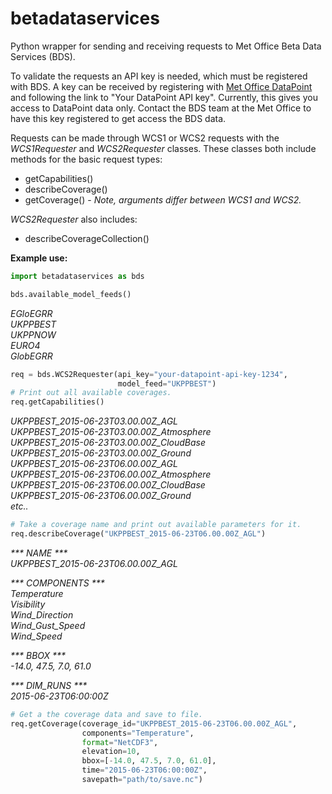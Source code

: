 # betadataservices

Python wrapper for sending and receiving requests to Met Office Beta Data
Services (BDS).

To validate the requests an API key is needed, which must be registered with
BDS. A key can be received by registering with
[Met Office DataPoint](www.metoffice.gov.uk/datapoint/) and following the
link to "Your DataPoint API key". Currently, this gives you access to DataPoint
data only. Contact the BDS team at the Met Office to have this key registered
to get access the BDS data.

Requests can be made through WCS1 or WCS2 requests with the _WCS1Requester_
and _WCS2Requester_ classes.
These classes both include methods for the basic request types:

* getCapabilities()
* describeCoverage()
* getCoverage() - _Note, arguments differ between WCS1 and WCS2._

_WCS2Requester_ also includes:

* describeCoverageCollection()

**Example use:**

```python
import betadataservices as bds

bds.available_model_feeds()
```
_EGloEGRR  
UKPPBEST  
UKPPNOW  
EURO4  
GlobEGRR_  
```python
req = bds.WCS2Requester(api_key="your-datapoint-api-key-1234",
                        model_feed="UKPPBEST")
# Print out all available coverages.
req.getCapabilities()
```

_UKPPBEST_2015-06-23T03.00.00Z_AGL  
UKPPBEST_2015-06-23T03.00.00Z_Atmosphere  
UKPPBEST_2015-06-23T03.00.00Z_CloudBase  
UKPPBEST_2015-06-23T03.00.00Z_Ground  
UKPPBEST_2015-06-23T06.00.00Z_AGL  
UKPPBEST_2015-06-23T06.00.00Z_Atmosphere  
UKPPBEST_2015-06-23T06.00.00Z_CloudBase  
UKPPBEST_2015-06-23T06.00.00Z_Ground  
etc.._  

```python
# Take a coverage name and print out available parameters for it.
req.describeCoverage("UKPPBEST_2015-06-23T06.00.00Z_AGL")
```

_*** NAME ***_  
_UKPPBEST_2015-06-23T06.00.00Z_AGL_  

_*** COMPONENTS ***_  
_Temperature_  
_Visibility_  
_Wind_Direction_  
_Wind_Gust_Speed_  
_Wind_Speed_  

_*** BBOX ***_  
_-14.0, 47.5, 7.0, 61.0_  

_*** DIM_RUNS ***_  
_2015-06-23T06:00:00Z_  

```python
# Get a the coverage data and save to file.
req.getCoverage(coverage_id="UKPPBEST_2015-06-23T06.00.00Z_AGL",
                components="Temperature",
                format="NetCDF3",
                elevation=10,
                bbox=[-14.0, 47.5, 7.0, 61.0],
                time="2015-06-23T06:00:00Z",
                savepath="path/to/save.nc")

```
